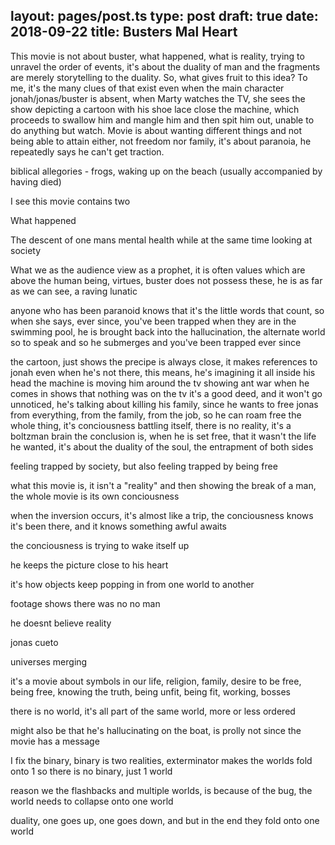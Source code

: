 layout: pages/post.ts
type: post
draft: true
date: 2018-09-22
title: Busters Mal Heart
---

This movie is not about buster, what happened, what is reality, trying to unravel the order of events, it's about the duality of man and the fragments are merely storytelling to the duality. So, what gives fruit to this idea? To me, it's the many clues of that exist even when the main character jonah/jonas/buster is absent, when Marty watches the TV, she sees the show depicting a cartoon with his shoe lace close the machine, which proceeds to swallow him and mangle him and then spit him out, unable to do anything but watch.
Movie is about wanting different things and not being able to attain either, not freedom nor family, it's about paranoia, he repeatedly says he can't get traction.

biblical allegories - frogs, waking up on the beach (usually accompanied by having died)

I see this movie contains two

What happened

The descent of one mans mental health while at the same time looking at society

What we as the audience view as a prophet, it is often values which are above the human being, virtues, buster does not possess these, he is as far as we can see, a raving lunatic

anyone who has been paranoid knows that it's the little words that count,
so when she says, ever since, you've been trapped when they are in the swimming pool, he is brought back into the hallucination, the alternate world so to speak
and so he submerges
and you've been trapped ever since

the cartoon, just shows the precipe is always close, it makes references to jonah even when he's not there, this means, he's imagining it all inside his head
the machine is moving him around
the tv showing ant war when he comes in shows that nothing was on the tv
it's a good deed, and it won't go unnoticed, he's talking about killing his family, since he wants to free jonas from everything, from the family, from the job, so he can roam free
the whole thing, it's conciousness battling itself, there is no reality, it's a boltzman brain
the conclusion is, when he is set free, that it wasn't the life he wanted, it's about the duality of the soul, the entrapment of both sides

feeling trapped by society, but also feeling trapped by being free

what this movie is, it isn't a "reality" and then showing the break of a man, the whole movie is its own conciousness

when the inversion occurs, it's almost like a trip, the conciousness knows it's been there, and it knows something awful awaits

the conciousness is trying to wake itself up

he keeps the picture close to his heart

it's how objects keep popping in from one world to another

footage shows there was no no man

he doesnt believe reality

jonas cueto

universes merging

it's a movie about symbols in our life, religion, family, desire to be free, being free, knowing the truth, being unfit, being fit, working, bosses

there is no world,  it's all part of the same world, more or less ordered

might also be that he's hallucinating on the boat, is prolly not since the movie has a message

I fix the binary, binary is two realities, exterminator makes the worlds fold onto 1 so there is no binary, just 1 world

reason we the flashbacks and multiple worlds, is because of the bug, the world needs to collapse onto one world

duality, one goes up, one goes down, and but in the end they fold onto one world
